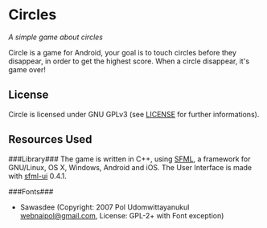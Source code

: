 Circles
========
_A simple game about circles_

Circle is a game for Android, your goal is to touch circles before they disappear, in order to get the highest score. When a circle disappear, it's game over!

License
-------
Circle is licensed under GNU GPLv3 (see [LICENSE](LICENSE) for further informations).

Resources Used
--------------
###Library###
The game is written in C++, using [SFML](http://www.sfml-dev.org), a framework for GNU/Linux, OS X, Windows, Android and iOS.
The User Interface is made with [sfml-ui](https://github.com/PatateDev/sfml-ui) 0.4.1.

###Fonts###
+ Sawasdee (Copyright: 2007 Pol Udomwittayanukul <webnaipol@gmail.com>, License: GPL-2+ with Font exception)
